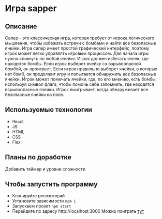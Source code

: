 # Игра sapper

## Описание
Сапер - это классическая игра, которая требует от игрока логического мышления, чтобы избежать встречи с бомбами и найти все безопасные ячейки.
Игра сапер имеет простой графический интерфейс, поэтому игрок может легко управлять игровым процессом. Для начала игры нужно кликнуть по любой ячейке. Игрок должен избегать ячеек, где находятся бомбы. Если игрок выберет ячейку со взрывоопасной бомбой, он проиграет. Если игрок правильно выберет ячейки, в которых нет бомб, он продолжит игру и попытается обнаружить все безопасные ячейки.
Игрок может помечать ячейки, где, по его мнению, есть бомбы, используя символ флага, чтобы помочь себе запомнить, где находятся взрывоопасные ячейки. Игрок выигрывает, когда обнаруживает все безопасные ячейки на поле.

## Используемые технологии
+ React
+ JS
+ HTML
+ CSS
+ Flex

## Планы по доработкe
Добавить таймер и уровни сложности.


## Чтобы запустить программу
+ Клонируйте репозиторий
+ Установите зависимости ```npm i```
+ Запускаем проект ```npm start```
+ Перейдите по адресу http://localhost:3000
  Можно поиграть [тут](https://652645f125870216d25107ae--zingy-selkie-e0dc59.netlify.app)
